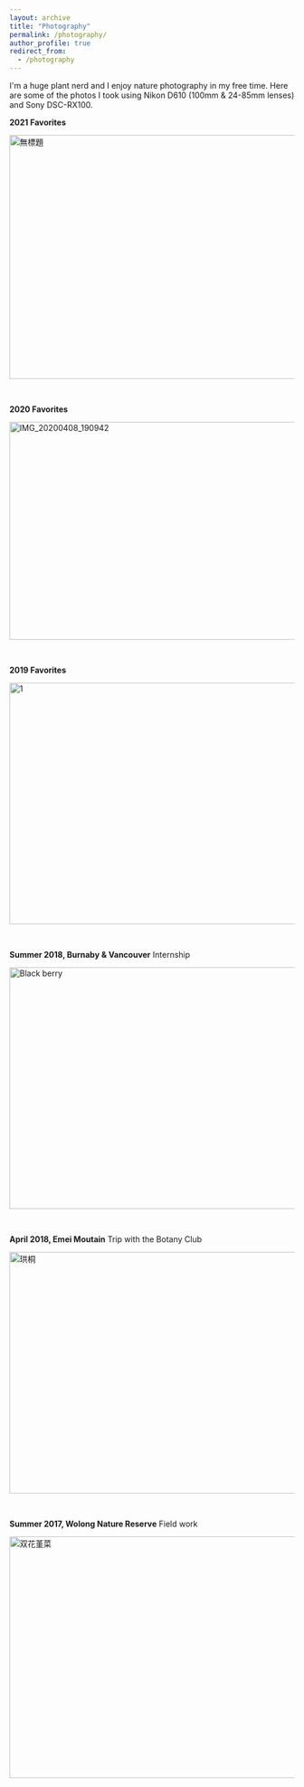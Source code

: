 ```yaml
---
layout: archive
title: "Photography"
permalink: /photography/
author_profile: true
redirect_from:
  - /photography
---
```


I'm a huge plant nerd and I enjoy nature photography in my free time. Here are some of the photos I took using Nikon D610 (100mm & 24-85mm lenses) and Sony DSC-RX100.


__2021 Favorites__

<a data-flickr-embed="true" data-context="true" href="https://www.flickr.com/photos/166559948@N08/51809401103/in/album-72177720295830513/" title="無標題"><img src="https://live.staticflickr.com/65535/51809401103_55f638a43a_z.jpg" width="640" height="431" alt="無標題"></a><script async src="//embedr.flickr.com/assets/client-code.js" charset="utf-8"></script>

<br>

__2020 Favorites__

<a data-flickr-embed="true" data-context="true" href="https://www.flickr.com/photos/166559948@N08/51809724014/in/album-72177720295827322/" title="IMG_20200408_190942"><img src="https://live.staticflickr.com/65535/51809724014_4837739264_z.jpg" width="640" height="385" alt="IMG_20200408_190942"></a><script async src="//embedr.flickr.com/assets/client-code.js" charset="utf-8"></script>

<br>

__2019 Favorites__ 

<a data-flickr-embed="true" data-context="true" href="https://www.flickr.com/photos/166559948@N08/51810135050/in/album-72177720295830864/" title="1"><img src="https://live.staticflickr.com/65535/51810135050_aaa8e1f6e8_z.jpg" width="640" height="427" alt="1"></a><script async src="//embedr.flickr.com/assets/client-code.js" charset="utf-8"></script>

<br>


__Summer 2018, Burnaby & Vancouver__ Internship

<a data-flickr-embed="true" data-context="true"  href="https://www.flickr.com/photos/166559948@N08/44223489842/in/album-72157694798142860/" title="Black berry"><img src="https://farm2.staticflickr.com/1889/44223489842_42f544100d_n.jpg" width="640" height="427" alt="Black berry"></a><script async src="//embedr.flickr.com/assets/client-code.js" charset="utf-8"></script>

<br>

__April 2018, Emei Moutain__ Trip with the Botany Club

<a data-flickr-embed="true" data-context="true"  href="https://www.flickr.com/photos/166559948@N08/29335651767/in/album-72157699016380721/" title="珙桐"><img src="https://farm2.staticflickr.com/1886/29335651767_c3a26dc5c0_n.jpg" width="640" height="427" alt="珙桐"></a><script async src="//embedr.flickr.com/assets/client-code.js" charset="utf-8"></script>

<br>

__Summer 2017, Wolong Nature Reserve__ Field work

<a data-flickr-embed="true" data-context="true"  href="https://www.flickr.com/photos/166559948@N08/29327746937/in/album-72157700259460344/" title="双花堇菜"><img src="https://farm2.staticflickr.com/1873/29327746937_af338370ca_n.jpg" width="640" height="427" alt="双花堇菜"></a><script async src="//embedr.flickr.com/assets/client-code.js" charset="utf-8"></script>

<br>


